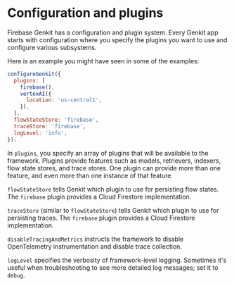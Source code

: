 # Configuration and plugins

Firebase Genkit has a configuration and plugin system. Every Genkit app starts
with configuration where you specify the plugins you want to use and configure
various subsystems.

Here is an example you might have seen in some of the examples:

```js
configureGenkit({
  plugins: [
    firebase(),
    vertexAI({
      location: 'us-central1',
    }),
  ],
  flowStateStore: 'firebase',
  traceStore: 'firebase',
  logLevel: 'info',
});
```

In `plugins`, you specify an array of plugins that will be available to the
framework. Plugins provide features such as models, retrievers, indexers, flow
state stores, and trace stores. One plugin can provide more than one feature,
and even more than one instance of that feature.

`flowStateStore` tells Genkit which plugin to use for persisting flow states.
The `firebase` plugin provides a Cloud Firestore implementation.

`traceStore` (similar to `flowStateStore`) tells Genkit which plugin to use for
persisting traces. The `firebase` plugin provides a Cloud Firestore
implementation.

`disableTracingAndMetrics` instructs the framework to disable OpenTelemetry
instrumentation and disable trace collection.

`logLevel` specifies the verbosity of framework-level logging. Sometimes it's
useful when troubleshooting to see more detailed log messages; set it to
`debug`.
